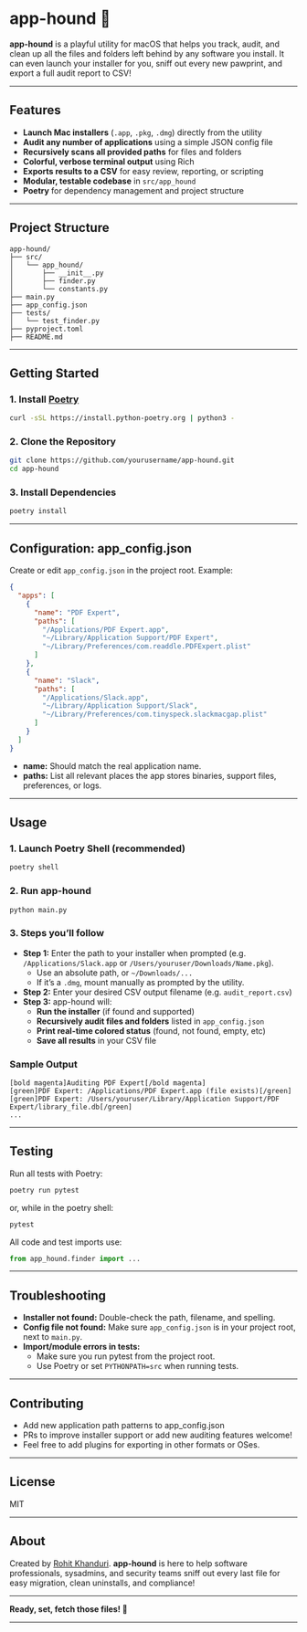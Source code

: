 # app-hound 🐶

**app-hound** is a playful utility for macOS that helps you track, audit, and clean up all the files and folders left behind by any software you install. It can even launch your installer for you, sniff out every new pawprint, and export a full audit report to CSV!

***

## Features

- **Launch Mac installers** (`.app`, `.pkg`, `.dmg`) directly from the utility
- **Audit any number of applications** using a simple JSON config file
- **Recursively scans all provided paths** for files and folders
- **Colorful, verbose terminal output** using Rich
- **Exports results to a CSV** for easy review, reporting, or scripting
- **Modular, testable codebase** in `src/app_hound`
- **Poetry** for dependency management and project structure

***

## Project Structure

```
app-hound/
├── src/
│   └── app_hound/
│       ├── __init__.py
│       ├── finder.py
│       └── constants.py
├── main.py
├── app_config.json
├── tests/
│   └── test_finder.py
├── pyproject.toml
├── README.md
```

***

## Getting Started

### 1. Install [Poetry](https://python-poetry.org/docs/#installation)

```bash
curl -sSL https://install.python-poetry.org | python3 -
```

### 2. Clone the Repository

```bash
git clone https://github.com/yourusername/app-hound.git
cd app-hound
```

### 3. Install Dependencies

```bash
poetry install
```

***

## Configuration: app_config.json

Create or edit `app_config.json` in the project root.
Example:
```json
{
  "apps": [
    {
      "name": "PDF Expert",
      "paths": [
        "/Applications/PDF Expert.app",
        "~/Library/Application Support/PDF Expert",
        "~/Library/Preferences/com.readdle.PDFExpert.plist"
      ]
    },
    {
      "name": "Slack",
      "paths": [
        "/Applications/Slack.app",
        "~/Library/Application Support/Slack",
        "~/Library/Preferences/com.tinyspeck.slackmacgap.plist"
      ]
    }
  ]
}
```
- **name:** Should match the real application name.
- **paths:** List all relevant places the app stores binaries, support files, preferences, or logs.

***

## Usage

### 1. Launch Poetry Shell (recommended)
```bash
poetry shell
```

### 2. Run app-hound

```bash
python main.py
```

### 3. Steps you’ll follow

- **Step 1:**
  Enter the path to your installer when prompted (e.g. `/Applications/Slack.app` or `/Users/youruser/Downloads/Name.pkg`).
  - Use an absolute path, or `~/Downloads/...`
  - If it’s a `.dmg`, mount manually as prompted by the utility.
- **Step 2:**
  Enter your desired CSV output filename (e.g. `audit_report.csv`)
- **Step 3:**
  app-hound will:
  - **Run the installer** (if found and supported)
  - **Recursively audit files and folders** listed in `app_config.json`
  - **Print real-time colored status** (found, not found, empty, etc)
  - **Save all results** in your CSV file

### Sample Output

```
[bold magenta]Auditing PDF Expert[/bold magenta]
[green]PDF Expert: /Applications/PDF Expert.app (file exists)[/green]
[green]PDF Expert: /Users/youruser/Library/Application Support/PDF Expert/library_file.db[/green]
...
```

***

## Testing

Run all tests with Poetry:
```bash
poetry run pytest
```
or, while in the poetry shell:
```bash
pytest
```

All code and test imports use:
```python
from app_hound.finder import ...
```

***

## Troubleshooting

- **Installer not found:** Double-check the path, filename, and spelling.
- **Config file not found:** Make sure `app_config.json` is in your project root, next to `main.py`.
- **Import/module errors in tests:**
  - Make sure you run pytest from the project root.
  - Use Poetry or set `PYTHONPATH=src` when running tests.

***

## Contributing

- Add new application path patterns to app_config.json
- PRs to improve installer support or add new auditing features welcome!
- Feel free to add plugins for exporting in other formats or OSes.

***

## License

MIT

***

## About

Created by [Rohit Khanduri](https://github.com/rohit1901).
**app-hound** is here to help software professionals, sysadmins, and security teams sniff out every last file for easy migration, clean uninstalls, and compliance!

***

**Ready, set, fetch those files! 🐶**

***
